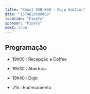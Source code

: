 ```yaml
---
title: "React CWB #30 - Dojo Edition"
date: "1574823600000"
location: "Pipefy"
sponsor: "Pipefy"
next: true
---
```


## Programação

- 19h00 : Recepção e Coffee

- 19h30 : Abertura

- 19h40 : Dojo

- 21h : Encerramento
